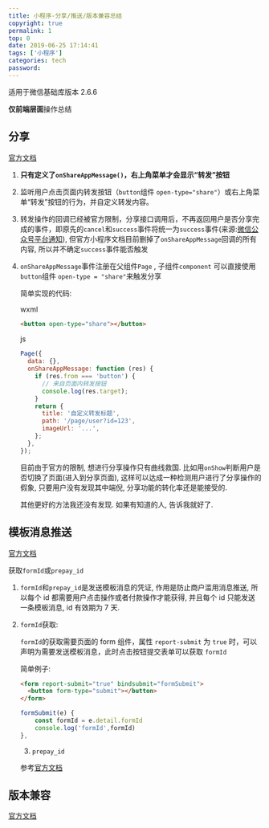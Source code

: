 ```yaml
---
title: 小程序-分享/推送/版本兼容总结
copyright: true
permalink: 1
top: 0
date: 2019-06-25 17:14:41
tags: ['小程序']
categories: tech
password:
---
```


适用于微信基础库版本 2.6.6

**仅前端层面**操作总结

## 分享

[官方文档](https://developers.weixin.qq.com/miniprogram/dev/reference/api/Page.html#onShareAppMessage-Object-object)

1. **只有定义了`onShareAppMessage()`，右上角菜单才会显示“转发”按钮**

2. 监听用户点击页面内转发按钮（`button`组件 `open-type="share"`）或右上角菜单“转发”按钮的行为，并自定义转发内容。

3. 转发操作的回调已经被官方限制，分享接口调用后，不再返回用户是否分享完成的事件，即原先的`cancel`和`success`事件将统一为`success`事件(来源:[微信公众号平台通知](https://mp.weixin.qq.com/cgi-bin/announce?action=getannouncement&announce_id=11526372695t90Dn&version=&lang=zh_CN&scene=21#wechat_redirect)), 但官方小程序文档目前删掉了`onShareAppMessage`回调的所有内容, 所以并不确定`success`事件能否触发

4. `onShareAppMessage`事件注册在父组件`Page` , 子组件`component` 可以直接使用`button`组件 `open-type = "share"`来触发分享

   <!--more-->

   简单实现的代码:

   wxml

   ```html
   <button open-type="share"></button>
   ```

   js

   ```js
   Page({
     data: {},
     onShareAppMessage: function (res) {
       if (res.from === 'button') {
         // 来自页面内转发按钮
         console.log(res.target);
       }
       return {
         title: '自定义转发标题',
         path: '/page/user?id=123',
         imageUrl: '...',
       };
     },
   });
   ```

   目前由于官方的限制, 想进行分享操作只有曲线救国. 比如用`onShow`判断用户是否切换了页面(进入到分享页面), 这样可以达成一种检测用户进行了分享操作的假象, 只要用户没有发现其中端倪, 分享功能的转化率还是能接受的.

   其他更好的方法我还没有发现. 如果有知道的人, 告诉我就好了.

## 模板消息推送

[官方文档](https://developers.weixin.qq.com/miniprogram/dev/framework/open-ability/template-message.html)

获取`formId`或`prepay_id`

1. `formId`和`prepay_id`是发送模板消息的凭证, 作用是防止商户滥用消息推送, 所以每个 id 都需要用户点击操作或者付款操作才能获得, 并且每个 id 只能发送一条模板消息, id 有效期为 7 天.

2. `formId`获取:

   `formId`的获取需要页面的 form 组件，属性 `report-submit` 为 `true` 时，可以声明为需要发送模板消息，此时点击按钮提交表单可以获取 `formId`

   简单例子:

   ```html
   <form report-submit="true" bindsubmit="formSubmit">
     <button form-type="submit"></button>
   </form>
   ```

   ```js
   formSubmit(e) {
       const formId = e.detail.formId
       console.log('formId',formId)
   },
   ```

   3. `prepay_id`

   参考[官方文档](https://developers.weixin.qq.com/miniprogram/dev/api/open-api/payment/wx.requestPayment.html)

## 版本兼容

[官方文档](https://developers.weixin.qq.com/miniprogram/dev/framework/compatibility.html)
